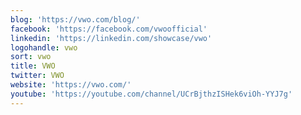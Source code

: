 ```yaml
---
blog: 'https://vwo.com/blog/'
facebook: 'https://facebook.com/vwoofficial'
linkedin: 'https://linkedin.com/showcase/vwo'
logohandle: vwo
sort: vwo
title: VWO
twitter: VWO
website: 'https://vwo.com/'
youtube: 'https://youtube.com/channel/UCrBjthzISHek6viOh-YYJ7g'
---
```

